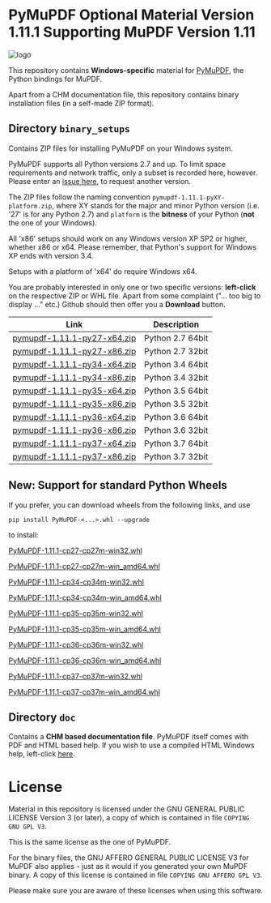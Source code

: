 # PyMuPDF Optional Material Version 1.11.1 Supporting MuPDF Version 1.11

![logo](https://github.com/rk700/PyMuPDF/blob/master/demo/pymupdf.jpg)

This repository contains **Windows-specific** material for [PyMuPDF](https://github.com/rk700/PyMuPDF), the Python bindings for MuPDF.

Apart from a CHM documentation file, this repository contains binary installation files (in a self-made ZIP format).

## Directory ``binary_setups``
Contains ZIP files for installing PyMuPDF on your Windows system.

PyMuPDF supports all Python versions 2.7 and up. To limit space requirements and network traffic, only a subset is recorded here, however. Please enter an [issue here](https://github.com/rk700/PyMuPDF/issues), to request another version.

The ZIP files follow the naming convention ``pymupdf-1.11.1-pyXY-platform.zip``, where XY stands for the major and minor Python version (i.e. '27' is for any Python 2.7) and ``platform`` is the **bitness** of your Python (**not** the one of your Windows).

All 'x86' setups should work on any Windows version XP SP2 or higher, whether x86 or x64. Please remember, that Python's support for Windows XP ends with version 3.4.

Setups with a platform of 'x64' do require Windows x64.

You are probably interested in only one or two specific versions: **left-click** on the respective ZIP or WHL file. Apart from some complaint ("... too big to display ..." etc.) Github should then offer you a **Download** button.

Link|Description
----|-------------
[pymupdf-1.11.1-py27-x64.zip](https://github.com/JorjMcKie/PyMuPDF-optional-material/blob/master/binary_setups/pymupdf-1.11.1-py27-x64.zip)|Python 2.7 64bit
[pymupdf-1.11.1-py27-x86.zip](https://github.com/JorjMcKie/PyMuPDF-optional-material/blob/master/binary_setups/pymupdf-1.11.1-py27-x86.zip)|Python 2.7 32bit
[pymupdf-1.11.1-py34-x64.zip](https://github.com/JorjMcKie/PyMuPDF-optional-material/blob/master/binary_setups/pymupdf-1.11.1-py34-x64.zip)|Python 3.4 64bit
[pymupdf-1.11.1-py34-x86.zip](https://github.com/JorjMcKie/PyMuPDF-optional-material/blob/master/binary_setups/pymupdf-1.11.1-py34-x86.zip)|Python 3.4 32bit
[pymupdf-1.11.1-py35-x64.zip](https://github.com/JorjMcKie/PyMuPDF-optional-material/blob/master/binary_setups/pymupdf-1.11.1-py35-x64.zip)|Python 3.5 64bit
[pymupdf-1.11.1-py35-x86.zip](https://github.com/JorjMcKie/PyMuPDF-optional-material/blob/master/binary_setups/pymupdf-1.11.1-py35-x86.zip)|Python 3.5 32bit
[pymupdf-1.11.1-py36-x64.zip](https://github.com/JorjMcKie/PyMuPDF-optional-material/blob/master/binary_setups/pymupdf-1.11.1-py36-x64.zip)|Python 3.6 64bit
[pymupdf-1.11.1-py36-x86.zip](https://github.com/JorjMcKie/PyMuPDF-optional-material/blob/master/binary_setups/pymupdf-1.11.1-py36-x86.zip)|Python 3.6 32bit
[pymupdf-1.11.1-py37-x64.zip](https://github.com/JorjMcKie/PyMuPDF-optional-material/blob/master/binary_setups/pymupdf-1.11.1-py37-x64.zip)|Python 3.7 64bit
[pymupdf-1.11.1-py37-x86.zip](https://github.com/JorjMcKie/PyMuPDF-optional-material/blob/master/binary_setups/pymupdf-1.11.1-py37-x86.zip)|Python 3.7 32bit

## **New:** Support for standard Python Wheels
If you prefer, you can download wheels from the following links, and use

`pip install PyMuPDF-<...>.whl --upgrade`

to install:

[PyMuPDF-1.11.1-cp27-cp27m-win32.whl](https://github.com/JorjMcKie/PyMuPDF-wheels/blob/master/PyMuPDF-1.11.1-cp27-cp27m-win32.whl)

[PyMuPDF-1.11.1-cp27-cp27m-win_amd64.whl](https://github.com/JorjMcKie/PyMuPDF-wheels/blob/master/PyMuPDF-1.11.1-cp27-cp27m-win_amd64.whl)

[PyMuPDF-1.11.1-cp34-cp34m-win32.whl](https://github.com/JorjMcKie/PyMuPDF-wheels/blob/master/PyMuPDF-1.11.1-cp34-cp34m-win32.whl)

[PyMuPDF-1.11.1-cp34-cp34m-win_amd64.whl](https://github.com/JorjMcKie/PyMuPDF-wheels/blob/master/PyMuPDF-1.11.1-cp34-cp34m-win_amd64.whl)

[PyMuPDF-1.11.1-cp35-cp35m-win32.whl](https://github.com/JorjMcKie/PyMuPDF-wheels/blob/master/PyMuPDF-1.11.1-cp35-cp35m-win32.whl)

[PyMuPDF-1.11.1-cp35-cp35m-win_amd64.whl](https://github.com/JorjMcKie/PyMuPDF-wheels/blob/master/PyMuPDF-1.11.1-cp35-cp35m-win_amd64.whl)

[PyMuPDF-1.11.1-cp36-cp36m-win32.whl](https://github.com/JorjMcKie/PyMuPDF-wheels/blob/master/PyMuPDF-1.11.1-cp36-cp36m-win32.whl)

[PyMuPDF-1.11.1-cp36-cp36m-win_amd64.whl](https://github.com/JorjMcKie/PyMuPDF-wheels/blob/master/PyMuPDF-1.11.1-cp36-cp36m-win_amd64.whl)

[PyMuPDF-1.11.1-cp37-cp37m-win32.whl](https://github.com/JorjMcKie/PyMuPDF-wheels/blob/master/PyMuPDF-1.11.1-cp37-cp37m-win32.whl)

[PyMuPDF-1.11.1-cp37-cp37m-win_amd64.whl](https://github.com/JorjMcKie/PyMuPDF-wheels/blob/master/PyMuPDF-1.11.1-cp37-cp37m-win_amd64.whl)

## Directory ``doc``
Contains a **CHM based documentation file**. PyMuPDF itself comes with PDF and HTML based help. If you wish to use a compiled HTML Windows help, left-click [here](https://github.com/JorjMcKie/PyMuPDF-optional-material/blob/master/doc/PyMuPDF.chm).

# License
Material in this repository is licensed under the GNU GENERAL PUBLIC LICENSE Version 3 (or later), a copy of which is contained in file ``COPYING GNU GPL V3``.

This is the same license as the one of PyMuPDF.

For the binary files, the GNU AFFERO GENERAL PUBLIC LICENSE V3 for MuPDF also applies - just as it would if you generated your own MuPDF binary. A copy of this license is contained in file ``COPYING GNU AFFERO GPL V3``.

Please make sure you are aware of these licenses when using this software.
